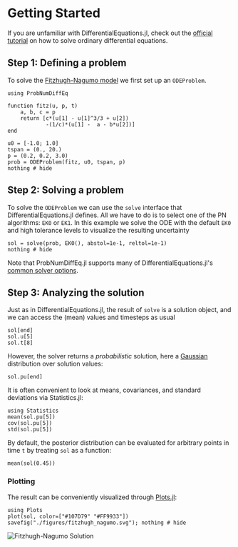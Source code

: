 # Getting Started
If you are unfamiliar with DifferentialEquations.jl, check out the
[official tutorial](https://docs.sciml.ai/stable/tutorials/ode_example/)
on how to solve ordinary differential equations.


## Step 1: Defining a problem
To solve the
[Fitzhugh-Nagumo model](https://en.wikipedia.org/wiki/FitzHugh%E2%80%93Nagumo_model)
we first set up an `ODEProblem`.
```@example 1
using ProbNumDiffEq

function fitz(u, p, t)
    a, b, c = p
    return [c*(u[1] - u[1]^3/3 + u[2])
            -(1/c)*(u[1] -  a - b*u[2])]
end

u0 = [-1.0; 1.0]
tspan = (0., 20.)
p = (0.2, 0.2, 3.0)
prob = ODEProblem(fitz, u0, tspan, p)
nothing # hide
```

## Step 2: Solving a problem
To solve the `ODEProblem` we can use the `solve` interface that DifferentialEquations.jl defines.
All we have to do is to select one of the PN algorithms: `EK0` or `EK1`.
In this example we solve the ODE with the default `EK0` and high tolerance levels to visualize the resulting uncertainty
```@example 1
sol = solve(prob, EK0(), abstol=1e-1, reltol=1e-1)
nothing # hide
```

Note that ProbNumDiffEq.jl supports many of DifferentialEquations.jl's
[common solver options](https://diffeq.sciml.ai/stable/basics/common_solver_opts/).


## Step 3: Analyzing the solution
Just as in DifferentialEquations.jl, the result of `solve` is a solution object, and we can access the (mean) values and timesteps as usual
```@repl 1
sol[end]
sol.u[5]
sol.t[8]
```

However, the solver returns a _probabilistic_ solution, here a
[Gaussian](https://github.com/mschauer/GaussianDistributions.jl)
distribution over solution values:
```@repl 1
sol.pu[end]
```

It is often convenient to look at means, covariances, and standard deviations via Statistics.jl:
```@repl 1
using Statistics
mean(sol.pu[5])
cov(sol.pu[5])
std(sol.pu[5])
```

By default, the posterior distribution can be evaluated for arbitrary points in time `t` by treating `sol` as a function:
```@repl 1
mean(sol(0.45))
```

### Plotting
The result can be conveniently visualized through [Plots.jl](https://github.com/JuliaPlots/Plots.jl):
```@example 1
using Plots
plot(sol, color=["#107D79" "#FF9933"])
savefig("./figures/fitzhugh_nagumo.svg"); nothing # hide
```
![Fitzhugh-Nagumo Solution](./figures/fitzhugh_nagumo.svg)
